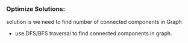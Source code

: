 ### Optimize Solutions:

solution is we need to find number of connected components in Graph
- use DFS/BFS traversal to find connected components in graph.